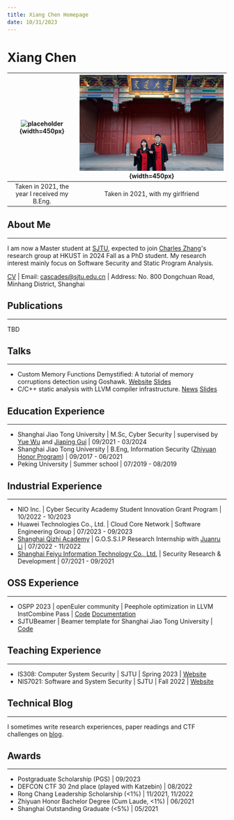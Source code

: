 ```yaml
---
title: Xiang Chen Homepage
date: 10/31/2023
---
```


<!-- generate html using pandoc: pandoc --standalone --template _homepage/template.html _homepage/index.md -o index.html -->

# Xiang Chen

| ![placeholder](assets/img/favicons/selfile.jpg){width=450px} | ![placeholder](assets/img/favicons/couple.jpg){width=450px} |
|:-:|:-:|
| Taken in 2021, the year I received my B.Eng. | Taken in 2021, with my girlfriend |

## About Me

---

I am now a Master student at [SJTU](ttps://www.sjtu.edu.cn), expected to join [Charles Zhang](https://cse.hkust.edu.hk/~charlesz)'s research group at HKUST in 2024 Fall as a PhD student. My research interest mainly focus on Software Security and Static Program Analysis.

[CV](https://rxresu.me/cascades/curriculum-vitae) | Email: cascades@sjtu.edu.cn | Address: No. 800 Dongchuan Road, Minhang District, Shanghai

## Publications

---

TBD

## Talks

---

- Custom Memory Functions Demystified: A tutorial of memory corruptions detection using Goshawk. [Website](https://github.com/cascades-sjtu/Goshawk-tutorial/) [Slides](https://github.com/cascades-sjtu/Goshawk-tutorial/blob/main/slide/asiaccs23-tutorial-export.pdf)
- C/C++ static analysis with LLVM compiler infrastructure. [News](https://mp.weixin.qq.com/s/QxfoEiuwiMxav5qtKWxfwg) [Slides](https://github.com/cascades-sjtu/Slides/blob/main/industry/vois-export.pdf)

## Education Experience

---

- Shanghai Jiao Tong University | M.Sc, Cyber Security | supervised by [Yue Wu](https://infosec.sjtu.edu.cn/DirectoryDetail.aspx?id=155) and [Jiaping Gui](https://infosec.sjtu.edu.cn/DirectoryDetail.aspx?id=173) | 09/2021 - 03/2024
- Shanghai Jiao Tong University | B.Eng, Information Security ([Zhiyuan Honor Program](https://zhiyuan.sjtu.edu.cn/html/zhiyuan/student_view?id=3177)) | 09/2017 - 06/2021
- Peking University | Summer school | 07/2019 - 08/2019

## Industrial Experience

---

- NIO Inc. | Cyber Security Academy Student Innovation Grant Program | 10/2022 - 10/2023
- Huawei Technologies Co., Ltd. | Cloud Core Network | Software Engineering Group | 07/2023 - 09/2023
- [Shanghai Qizhi Academy](https://sqz.ac.cn) | G.O.S.S.I.P Research Internship with [Juanru Li](http://lijuanru.com) | 07/2022 - 11/2022
- [Shanghai Feiyu Information Technology Co., Ltd.](https://feysh.cn/#/) | Security Research & Development | 07/2021 - 09/2021

## OSS Experience

---

- OSPP 2023 | openEuler community | Peephole optimization in LLVM InstCombine Pass | [Code](https://gitee.com/openeuler/llvm-project/pulls/28) [Documentation](https://gitee.com/cascades/llvm-project/wikis)
- SJTUBeamer | Beamer template for Shanghai Jiao Tong University | [Code](https://github.com/sjtug/SJTUBeamer)

## Teaching Experience

---

- IS308: Computer System Security | SJTU | Spring 2023 | [Website](https://crypto.sjtu.edu.cn/is308)
- NIS7021: Software and System Security | SJTU | Fall 2022 | [Website](http://cascades-sjtu.github.io/nis7021-labs)

## Technical Blog

---

I sometimes write research experiences, paper readings and CTF challenges on [blog](https://cascades-sjtu.github.io/archives).

## Awards

---

- Postgraduate Scholarship (PGS) | 09/2023
- DEFCON CTF 30 2nd place (played with Katzebin) | 08/2022
- Rong Chang Leadership Scholarship (<1%) | 11/2021, 11/2022
- Zhiyuan Honor Bachelor Degree (Cum Laude, <1%) | 06/2021
- Shanghai Outstanding Graduate (<5%) | 05/2021
